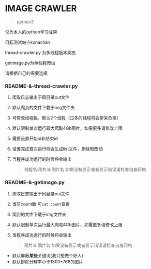 # IMAGE CRAWLER

> python3

仅为本人的python学习成果

目标测试站点konachan

thread-crawler.py 为多线程版本爬虫

getimage.py为单线程爬虫

请根据自己的需要选择

### README-&-thread-crawler.py 

1. 爬取日志输出于同目录out文件

2. 默认爬到的文件下载于img文件夹

3. 可修改线程数，默认2个线程（过多的线程将会带来负担）

4. 默认限制单次运行最大爬取4Gb图片，如需更多请修改上限

5. 需要设置开始id和结束id

6. 设置完成首次运行将会生成list文件，删除和改动

7. 当程序成功运行的时候将会输出

   > 线程名:图片id:图片名
   > 如果没有显示或者显示错误请检查自身网络

### README-&-getimage.py

1. 爬取日志输出于同目录out文件

2. 当前count数 可`cat count`查看

3. 爬到的文件下载于img文件夹

4. 默认限制单次运行最大爬取4Gb图片，如需更多请修改上限

5. 当程序成功运行的时候将会输出

   > 图片id:图片名
   > 如果没有显示或者显示错误请检查自身网络

+ 默认屏蔽**某些**关键词(我只想做个好人)
+ 默认排除分辨率小于1300*768的图片


